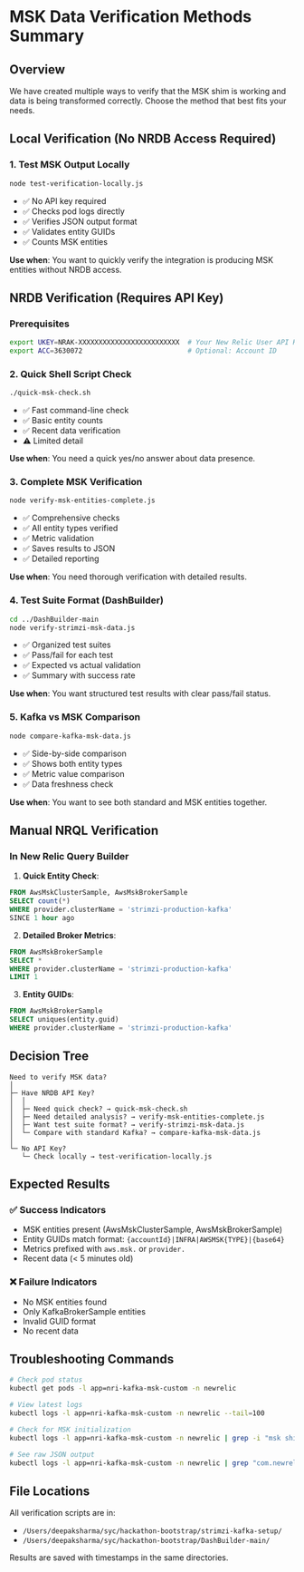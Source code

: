 # MSK Data Verification Methods Summary

## Overview

We have created multiple ways to verify that the MSK shim is working and data is being transformed correctly. Choose the method that best fits your needs.

## Local Verification (No NRDB Access Required)

### 1. Test MSK Output Locally
```bash
node test-verification-locally.js
```
- ✅ No API key required
- ✅ Checks pod logs directly
- ✅ Verifies JSON output format
- ✅ Validates entity GUIDs
- ✅ Counts MSK entities

**Use when**: You want to quickly verify the integration is producing MSK entities without NRDB access.

## NRDB Verification (Requires API Key)

### Prerequisites
```bash
export UKEY=NRAK-XXXXXXXXXXXXXXXXXXXXXXXXX  # Your New Relic User API Key
export ACC=3630072                          # Optional: Account ID
```

### 2. Quick Shell Script Check
```bash
./quick-msk-check.sh
```
- ✅ Fast command-line check
- ✅ Basic entity counts
- ✅ Recent data verification
- ⚠️  Limited detail

**Use when**: You need a quick yes/no answer about data presence.

### 3. Complete MSK Verification
```bash
node verify-msk-entities-complete.js
```
- ✅ Comprehensive checks
- ✅ All entity types verified
- ✅ Metric validation
- ✅ Saves results to JSON
- ✅ Detailed reporting

**Use when**: You need thorough verification with detailed results.

### 4. Test Suite Format (DashBuilder)
```bash
cd ../DashBuilder-main
node verify-strimzi-msk-data.js
```
- ✅ Organized test suites
- ✅ Pass/fail for each test
- ✅ Expected vs actual validation
- ✅ Summary with success rate

**Use when**: You want structured test results with clear pass/fail status.

### 5. Kafka vs MSK Comparison
```bash
node compare-kafka-msk-data.js
```
- ✅ Side-by-side comparison
- ✅ Shows both entity types
- ✅ Metric value comparison
- ✅ Data freshness check

**Use when**: You want to see both standard and MSK entities together.

## Manual NRQL Verification

### In New Relic Query Builder

1. **Quick Entity Check**:
```sql
FROM AwsMskClusterSample, AwsMskBrokerSample 
SELECT count(*) 
WHERE provider.clusterName = 'strimzi-production-kafka' 
SINCE 1 hour ago
```

2. **Detailed Broker Metrics**:
```sql
FROM AwsMskBrokerSample 
SELECT * 
WHERE provider.clusterName = 'strimzi-production-kafka' 
LIMIT 1
```

3. **Entity GUIDs**:
```sql
FROM AwsMskBrokerSample 
SELECT uniques(entity.guid) 
WHERE provider.clusterName = 'strimzi-production-kafka'
```

## Decision Tree

```
Need to verify MSK data?
│
├─ Have NRDB API Key?
│  │
│  ├─ Need quick check? → quick-msk-check.sh
│  ├─ Need detailed analysis? → verify-msk-entities-complete.js
│  ├─ Want test suite format? → verify-strimzi-msk-data.js
│  └─ Compare with standard Kafka? → compare-kafka-msk-data.js
│
└─ No API Key?
   └─ Check locally → test-verification-locally.js
```

## Expected Results

### ✅ Success Indicators
- MSK entities present (AwsMskClusterSample, AwsMskBrokerSample)
- Entity GUIDs match format: `{accountId}|INFRA|AWSMSK{TYPE}|{base64}`
- Metrics prefixed with `aws.msk.` or `provider.`
- Recent data (< 5 minutes old)

### ❌ Failure Indicators
- No MSK entities found
- Only KafkaBrokerSample entities
- Invalid GUID format
- No recent data

## Troubleshooting Commands

```bash
# Check pod status
kubectl get pods -l app=nri-kafka-msk-custom -n newrelic

# View latest logs
kubectl logs -l app=nri-kafka-msk-custom -n newrelic --tail=100

# Check for MSK initialization
kubectl logs -l app=nri-kafka-msk-custom -n newrelic | grep -i "msk shim"

# See raw JSON output
kubectl logs -l app=nri-kafka-msk-custom -n newrelic | grep "com.newrelic.kafka" | tail -1 | jq .
```

## File Locations

All verification scripts are in:
- `/Users/deepaksharma/syc/hackathon-bootstrap/strimzi-kafka-setup/`
- `/Users/deepaksharma/syc/hackathon-bootstrap/DashBuilder-main/`

Results are saved with timestamps in the same directories.